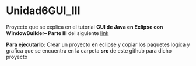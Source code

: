 # Unidad6GUI_III
Proyecto que se explica en el tutorial **GUI de Java en  Eclipse con WindowBuilder– Parte III**  del siguiente <A HREF="https://docs.google.com/document/d/1Bp5oXKS1Nbl8qEOqOJ8kFXp9JWXASz1X/edit?usp=sharing&ouid=116068017358223576351&rtpof=true&sd=true"> link </A>

**Para ejecutarlo:** Crear un proyecto en eclipse y copiar los paquetes logica y grafica que se encuentra en la carpeta **src** de este github para dicho proyecto
